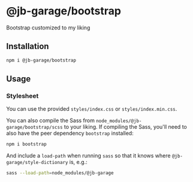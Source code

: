 # @jb-garage/bootstrap

Bootstrap customized to my liking

## Installation

```bash
npm i @jb-garage/bootstrap
```

## Usage

### Stylesheet

You can use the provided `styles/index.css` or `styles/index.min.css`.

You can also compile the Sass from `node_modules/@jb-garage/bootstrap/scss` to your
liking. If compiling the Sass, you'll need to also have the peer dependency `bootstrap`
installed:

```bash
npm i bootstrap
```

And include a `load-path` when running `sass` so that it knows where `@jb-garage/style-dictionary`
is, e.g.:

```bash
sass --load-path=node_modules/@jb-garage
```
